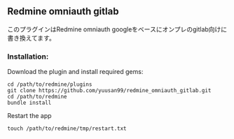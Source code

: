 ## Redmine omniauth gitlab

このプラグインはRedmine omniauth googleをベースにオンプレのgitlab向けに書き換えてます。

### Installation:

Download the plugin and install required gems:

```console
cd /path/to/redmine/plugins
git clone https://github.com/yuusan99/redmine_omniauth_gitlab.git
cd /path/to/redmine
bundle install
```

Restart the app
```console
touch /path/to/redmine/tmp/restart.txt
```
